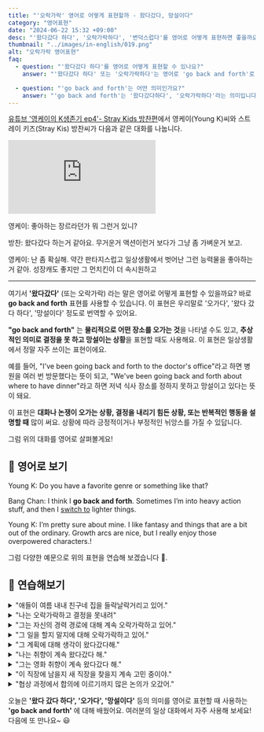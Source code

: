 ```yaml
---
title: "'오락가락' 영어로 어떻게 표현할까 - 왔다갔다, 망설이다"
category: "영어표현"
date: "2024-06-22 15:32 +09:00"
desc: "'왔다갔다 하다', '오락가락하다', '변덕스럽다'를 영어로 어떻게 표현하면 좋을까요? '무거운 액션과 가벼운 것을 왔다갔다 해요', '취향이 오락가락해요' 등을 영어로 표현하는 법을 배워봅시다. 다양한 예문을 통해서 연습하고 본인의 표현으로 만들어 보세요."
thumbnail: "../images/in-english/019.png"
alt: "오락가락 영어표현"
faq:
  - question: "'왔다갔다 하다'를 영어로 어떻게 표현할 수 있나요?"
    answer: "'왔다갔다 하다' 또는 '오락가락하다'는 영어로 'go back and forth'로 표현할 수 있습니다. 이 표현은 선호도나 의견이 자주 바뀌거나 두 가지 사이에서 계속 변화하는 상황을 설명할 때 사용됩니다."

  - question: "'go back and forth'는 어떤 의미인가요?"
    answer: "'go back and forth'는 '왔다갔다하다', '오락가락하다'라는 의미입니다. 이 표현은 물리적인 이동뿐만 아니라 생각이나 선호도가 지속적으로 변화하는 상황을 나타낼 때도 사용됩니다. 예를 들어, 결정을 내리기 어려워하거나 취향이 자주 바뀌는 경우에 이 표현을 사용할 수 있습니다."
---
```


[유튜브 '영케이의 K생존기 ep4'- Stray Kids 방찬편](https://youtu.be/gd8pT9IxTfw?t=1859)에서 영케이(Young K)씨와 스트레이 키즈(Stray Kis) 방찬씨가 다음과 같은 대화를 나눕니다.

<iframe class="youtube" src="https://www.youtube.com/embed/gd8pT9IxTfw?si=SZbrOGxwajaIa3fc&amp;start=1859" title="YouTube video player" frameborder="0" allow="accelerometer; autoplay; clipboard-write; encrypted-media; gyroscope; picture-in-picture; web-share" referrerpolicy="strict-origin-when-cross-origin" allowfullscreen></iframe>

영케이: 좋아하는 장르라던가 뭐 그런거 있니?

방찬: 왔다갔다 하는거 같아요. 무거운거 액션이런거 보다가 그냥 좀 가벼운거 보고.

영케이: 난 좀 확실해. 약간 판타지스럽고 일상생활에서 벗어난 그런 능력물을 좋아하는 거 같아. 성장캐도 좋지만 그 먼치킨이 더 속시원하고

---

여기서 **'왔다갔다'** (또는 오락가락) 라는 말은 영어로 어떻게 표현할 수 있을까요? 바로 **go back and forth** 표현를 사용할 수 있습니다. 이 표현은 우리말로 '오가다', '왔다 갔다 하다', '망설이다' 정도로 번역할 수 있어요.

**"go back and forth"** 는 **물리적으로 어떤 장소를 오가는 것**을 나타낼 수도 있고, **추상적인 의미로 결정을 못 하고 망설이는 상황**을 표현할 때도 사용해요. 이 표현은 일상생활에서 정말 자주 쓰이는 표현이에요.

예를 들어, "I've been going back and forth to the doctor's office"라고 하면 병원을 여러 번 방문했다는 뜻이 되고, "We've been going back and forth about where to have dinner"라고 하면 저녁 식사 장소를 정하지 못하고 망설이고 있다는 뜻이 돼요.

이 표현은 **대화나 논쟁이 오가는 상황, 결정을 내리기 힘든 상황, 또는 반복적인 행동을 설명할 때** 많이 써요. 상황에 따라 긍정적이거나 부정적인 뉘앙스를 가질 수 있답니다.

그럼 위의 대화를 영어로 살펴볼게요!

## 📖 영어로 보기

Young K: Do you have a favorite genre or something like that?

Bang Chan: I think I **go back and forth**. Sometimes I’m into heavy action stuff, and then I <a href="/blog/vocab-1/009.switch-to/">switch to</a> lighter things.

Young K: I’m pretty sure about mine. I like fantasy and things that are a bit out of the ordinary. Growth arcs are nice, but I really enjoy those overpowered characters.!

그럼 다양한 예문으로 위의 표현을 연습해 보겠습니다 🚀.

## 💬 연습해보기

<details>
<summary>"애들이 여름 내내 친구네 집을 들락날락거리고 있어."</summary>
<span>"The kids have been going back and forth to their friends' houses all summer."</span>
</details>

<details>
<summary>"나는 오락가락하고 결정을 못내려"</summary>
<span>"I go back and forth and can't <a href="/blog/vocab-1/010.make-a-decision/">make a decision.</a>"</span>
</details>

<details>
<summary>"그는 자신의 경력 경로에 대해 계속 오락가락하고 있어."</summary>
<span>"He's going back and forth about his career path."</span>
</details>

<details>
<summary>"그 일을 할지 말지에 대해 오락가락하고 있어."</summary>
<span>"I'm going back and forth about taking the job."</span>
</details>

<details>
<summary>"그 계획에 대해 생각이 왔다갔다해."</summary>
<span>"My thoughts go back and forth about the plan."</span>
</details>

<details>
<summary>"나는 취향이 계속 왔다갔다 해."</summary>
<span>"I keep going back and forth on my preferences."</span>
</details>

<details>
<summary>"그는 영화 취향이 계속 왔다갔다 해."</summary>
<span>"He goes back and forth on his taste in movies."</span>
</details>

<details>
<summary>"이 직장에 남을지 새 직장을 찾을지 계속 고민 중이야."</summary>
<span>"My mind keeps going back and forth between staying in this job or looking for a new one."</span>
</details>

<details>
<summary>"협상 과정에서 합의에 이르기까지 많은 논의가 오갔어."</summary>
<span>"The negotiation process involved a lot of going back and forth before we reached an agreement."</span>
</details>

오늘은 **'왔다 갔다 하다', '오가다', '망설이다'** 등의 의미를 영어로 표현할 때 사용하는 **'go back and forth'** 에 대해 배웠어요. 여러분의 일상 대화에서 자주 사용해 보세요! 다음에 또 만나요~ 😃
